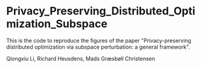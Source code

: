 # Privacy_Preserving_Distributed_Optimization_Subspace

This is the code to reproduce the figures of the paper 
"Privacy-preserving distributed optimization via subspace perturbation: a general framework".

Qiongxiu Li, Richard Heusdens, Mads Græsbøll Christensen
